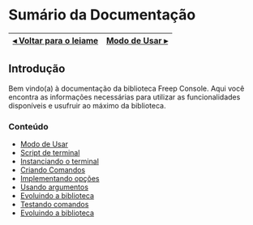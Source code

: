 # Sumário da Documentação

[◂ Voltar para o leiame](leiame.md) | [Modo de Usar ▸](01-modo-de-usar.md)
-- | --

## Introdução

Bem vindo(a) à documentação da biblioteca Freep Console. Aqui você encontra as informações
necessárias para utilizar as funcionalidades disponíveis e usufruir ao máximo da biblioteca.

### Conteúdo

- [Modo de Usar](01-modo-de-usar.md)
- [Script de terminal](02-script-de-terminal.md)
- [Instanciando o terminal](03-instanciando-o-terminal.md)
- [Criando Comandos](04-criando-comandos.md)
- [Implementando opções](05-implementando-opcoes.md)
- [Usando argumentos](06-usando-os-argumentos.md)
- [Evoluindo a biblioteca](07-biblioteca-de-mensagens.md)
- [Testando comandos](08-testando-comandos.md)
- [Evoluindo a biblioteca](99-evoluindo-a-biblioteca.md)
